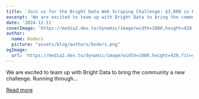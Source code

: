 ```yaml
---
title: 'Join us for the Bright Data Web Scraping Challenge: $3,000 in Prizes!'
excerpt: 'We are excited to team up with Bright Data to bring the community a new challenge.  Running through...'
date: '2024-12-11'
coverImage: 'https://media2.dev.to/dynamic/image/width=1000,height=420,fit=cover,gravity=auto,format=auto/https%3A%2F%2Fdev-to-uploads.s3.amazonaws.com%2Fuploads%2Farticles%2Fqfdbqepirf3smd4socm3.png'
author:
  name: Koders
  picture: "assets/blog/authors/koders.png"
ogImage:
  url: 'https://media2.dev.to/dynamic/image/width=1000,height=420,fit=cover,gravity=auto,format=auto/https%3A%2F%2Fdev-to-uploads.s3.amazonaws.com%2Fuploads%2Farticles%2Fqfdbqepirf3smd4socm3.png'
---
```


We are excited to team up with Bright Data to bring the community a new challenge.  Running through...

[Read more](https://dev.to/devteam/join-us-for-the-bright-data-web-scraping-challenge-3000-in-prizes-3mg2)
